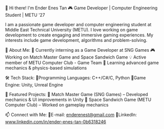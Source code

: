 👋 Hi there! I'm Ender Enes Tan
🎮 Game Developer | Computer Engineering Student | METU '27

I am a passionate game developer and computer engineering student at Middle East Technical University (METU). I love working on game development to create engaging and immersive gaming experiences. My interests include game development, algorithms and problem-solving.

🚀 About Me:
  🔭 Currently interning as a Game Developer at SNG Games
  🎮 Working on Match Master Game and Space Sandwich Game
  💡 Active member of METU Computer Club - Game Team
  🌱 Learning advanced game mechanics & physics-based simulations

🛠 Tech Stack:
  🔹Programming Languages: C++/C#/C, Python
  🔹Game Engine: Unity, Unreal Engine

📌 Featured Projects:
  🔹 Match Master Game (SNG Games) – Developed mechanics & UI improvements in Unity
  🔹 Space Sandwich Game (METU Computer Club) – Worked on gameplay mechanics

📫 Connect with Me:
  🔹E-mail: enderenest@gmail.com
  🔹LinkedIn: www.linkedin.com/in/ender-enes-tan-0b6318246



<!---
enderenest/enderenest is a ✨ special ✨ repository because its `README.md` (this file) appears on your GitHub profile.
You can click the Preview link to take a look at your changes.
--->
